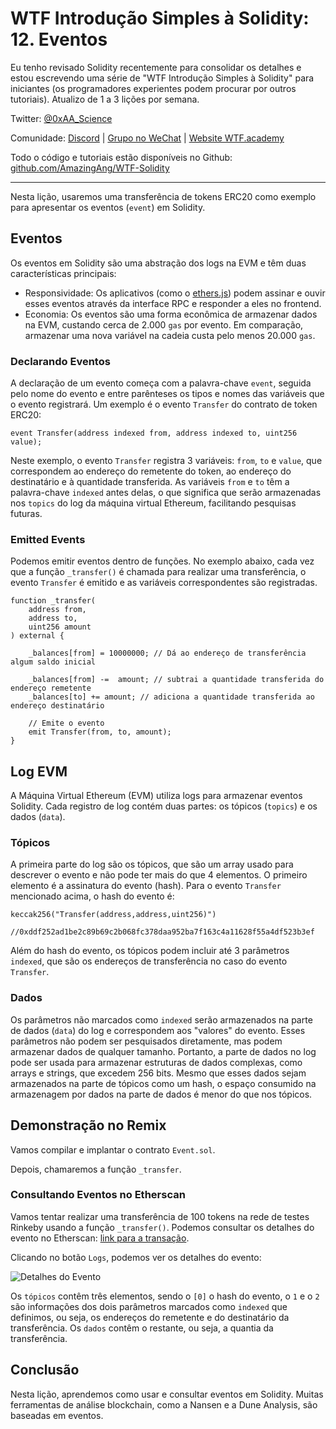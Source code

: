 # WTF Introdução Simples à Solidity: 12. Eventos

Eu tenho revisado Solidity recentemente para consolidar os detalhes e estou escrevendo uma série de "WTF Introdução Simples à Solidity" para iniciantes (os programadores experientes podem procurar por outros tutoriais). Atualizo de 1 a 3 lições por semana.

Twitter: [@0xAA_Science](https://twitter.com/0xAA_Science)

Comunidade: [Discord](https://discord.gg/5akcruXrsk) | [Grupo no WeChat](https://docs.google.com/forms/d/e/1FAIpQLSe4KGT8Sh6sJ7hedQRuIYirOoZK_85miz3dw7vA1-YjodgJ-A/viewform?usp=sf_link) | [Website WTF.academy](https://wtf.academy)

Todo o código e tutoriais estão disponíveis no Github: [github.com/AmazingAng/WTF-Solidity](https://github.com/AmazingAng/WTF-Solidity)

---

Nesta lição, usaremos uma transferência de tokens ERC20 como exemplo para apresentar os eventos (`event`) em Solidity.

## Eventos

Os eventos em Solidity são uma abstração dos logs na EVM e têm duas características principais:

- Responsividade: Os aplicativos (como o [ethers.js](https://learnblockchain.cn/docs/ethers.js/api-contract.html#id18)) podem assinar e ouvir esses eventos através da interface RPC e responder a eles no frontend.
- Economia: Os eventos são uma forma econômica de armazenar dados na EVM, custando cerca de 2.000 `gas` por evento. Em comparação, armazenar uma nova variável na cadeia custa pelo menos 20.000 `gas`.

### Declarando Eventos

A declaração de um evento começa com a palavra-chave `event`, seguida pelo nome do evento e entre parênteses os tipos e nomes das variáveis que o evento registrará. Um exemplo é o evento `Transfer` do contrato de token ERC20:

```solidity
event Transfer(address indexed from, address indexed to, uint256 value);
```

Neste exemplo, o evento `Transfer` registra 3 variáveis: `from`, `to` e `value`, que correspondem ao endereço do remetente do token, ao endereço do destinatário e à quantidade transferida. As variáveis `from` e `to` têm a palavra-chave `indexed` antes delas, o que significa que serão armazenadas nos `topics` do log da máquina virtual Ethereum, facilitando pesquisas futuras.

### Emitted Events

Podemos emitir eventos dentro de funções. No exemplo abaixo, cada vez que a função `_transfer()` é chamada para realizar uma transferência, o evento `Transfer` é emitido e as variáveis correspondentes são registradas.

```solidity
function _transfer(
    address from,
    address to,
    uint256 amount
) external {

    _balances[from] = 10000000; // Dá ao endereço de transferência algum saldo inicial

    _balances[from] -=  amount; // subtrai a quantidade transferida do endereço remetente
    _balances[to] += amount; // adiciona a quantidade transferida ao endereço destinatário

    // Emite o evento
    emit Transfer(from, to, amount);
}
```

## Log EVM

A Máquina Virtual Ethereum (EVM) utiliza logs para armazenar eventos Solidity. Cada registro de log contém duas partes: os tópicos (`topics`) e os dados (`data`).

### Tópicos

A primeira parte do log são os tópicos, que são um array usado para descrever o evento e não pode ter mais do que 4 elementos. O primeiro elemento é a assinatura do evento (hash). Para o evento `Transfer` mencionado acima, o hash do evento é:

```solidity
keccak256("Transfer(address,address,uint256)")

//0xddf252ad1be2c89b69c2b068fc378daa952ba7f163c4a11628f55a4df523b3ef
```

Além do hash do evento, os tópicos podem incluir até 3 parâmetros `indexed`, que são os endereços de transferência no caso do evento `Transfer`.

### Dados

Os parâmetros não marcados como `indexed` serão armazenados na parte de dados (`data`) do log e correspondem aos "valores" do evento. Esses parâmetros não podem ser pesquisados diretamente, mas podem armazenar dados de qualquer tamanho. Portanto, a parte de dados no log pode ser usada para armazenar estruturas de dados complexas, como arrays e strings, que excedem 256 bits. Mesmo que esses dados sejam armazenados na parte de tópicos como um hash, o espaço consumido na armazenagem por dados na parte de dados é menor do que nos tópicos.

## Demonstração no Remix

Vamos compilar e implantar o contrato `Event.sol`.

Depois, chamaremos a função `_transfer`.

### Consultando Eventos no Etherscan

Vamos tentar realizar uma transferência de 100 tokens na rede de testes Rinkeby usando a função `_transfer()`. Podemos consultar os detalhes do evento no Etherscan: [link para a transação](https://rinkeby.etherscan.io/tx/0x8cf87215b23055896d93004112bbd8ab754f081b4491cb48c37592ca8f8a36c7).

Clicando no botão `Logs`, podemos ver os detalhes do evento:

![Detalhes do Evento](https://images.mirror-media.xyz/publication-images/gx6_wDMYEl8_Gc_JkTIKn.png?height=980&width=1772)

Os `tópicos` contêm três elementos, sendo o `[0]` o hash do evento, o `1` e o `2` são informações dos dois parâmetros marcados como `indexed` que definimos, ou seja, os endereços do remetente e do destinatário da transferência. Os `dados` contêm o restante, ou seja, a quantia da transferência.

## Conclusão

Nesta lição, aprendemos como usar e consultar eventos em Solidity. Muitas ferramentas de análise blockchain, como a Nansen e a Dune Analysis, são baseadas em eventos.


